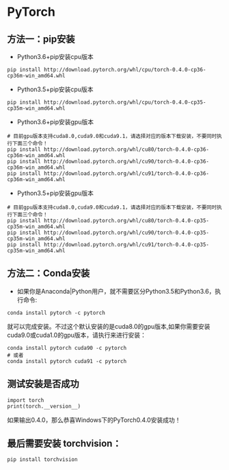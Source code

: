 # PyTorch

## 方法一：pip安装

* Python3.6+pip安装cpu版本

```
pip install http://download.pytorch.org/whl/cpu/torch-0.4.0-cp36-cp36m-win_amd64.whl
```

* Python3.5+pip安装cpu版本

```
pip install http://download.pytorch.org/whl/cpu/torch-0.4.0-cp35-cp35m-win_amd64.whl
```

* Python3.6+pip安装gpu版本

```
# 目前gpu版本支持cuda8.0,cuda9.0和cuda9.1，请选择对应的版本下载安装，不要同时执行下面三个命令！
pip install http://download.pytorch.org/whl/cu80/torch-0.4.0-cp36-cp36m-win_amd64.whl  
pip install http://download.pytorch.org/whl/cu90/torch-0.4.0-cp36-cp36m-win_amd64.whl 
pip install http://download.pytorch.org/whl/cu91/torch-0.4.0-cp36-cp36m-win_amd64.whl 
```

* Python3.5+pip安装gpu版本

```
# 目前gpu版本支持cuda8.0,cuda9.0和cuda9.1，请选择对应的版本下载安装，不要同时执行下面三个命令！
pip install http://download.pytorch.org/whl/cu80/torch-0.4.0-cp35-cp35m-win_amd64.whl
pip install http://download.pytorch.org/whl/cu90/torch-0.4.0-cp35-cp35m-win_amd64.whl
pip install http://download.pytorch.org/whl/cu91/torch-0.4.0-cp35-cp35m-win_amd64.whl
```


## 方法二：Conda安装

* 如果你是Anaconda|Python用户，就不需要区分Python3.5和Python3.6，执行命令:

```
conda install pytorch -c pytorch 
```

就可以完成安装。不过这个默认安装的是cuda8.0的gpu版本,如果你需要安装cuda9.0或cuda1.0的gpu版本，请执行来进行安装：

```
conda install pytorch cuda90 -c pytorch
# 或者
conda install pytorch cuda91 -c pytorch
```


## 测试安装是否成功

```
import torch
print(torch.__version__)
```

如果输出0.4.0，那么恭喜Windows下的PyTorch0.4.0安装成功！


## 最后需要安装 torchvision：

```
pip install torchvision
```
